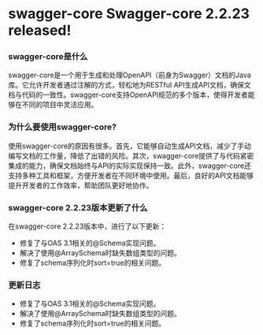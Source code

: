 # swagger-core Swagger-core 2.2.23 released!
### swagger-core是什么

swagger-core是一个用于生成和处理OpenAPI（前身为Swagger）文档的Java库。它允许开发者通过注解的方式，轻松地为RESTful API生成API文档，确保文档与代码的一致性。swagger-core支持OpenAPI规范的多个版本，使得开发者能够在不同的项目中灵活应用。

### 为什么要使用swagger-core?

使用swagger-core的原因有很多。首先，它能够自动生成API文档，减少了手动编写文档的工作量，降低了出错的风险。其次，swagger-core提供了与代码紧密集成的能力，确保文档始终与API的实际实现保持一致。此外，swagger-core还支持多种工具和框架，方便开发者在不同环境中使用。最后，良好的API文档能够提升开发者的工作效率，帮助团队更好地协作。

### swagger-core 2.2.23版本更新了什么

在swagger-core 2.2.23版本中，进行了以下更新：

- 修复了与OAS 3.1相关的@Schema实现问题。
- 解决了使用@ArraySchema时缺失数组类型的问题。
- 修复了schema序列化时sort=true的相关问题。

### 更新日志

- 修复了与OAS 3.1相关的@Schema实现问题。
- 解决了使用@ArraySchema时缺失数组类型的问题。
- 修复了schema序列化时sort=true的相关问题。